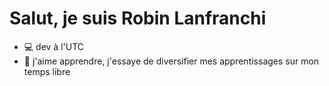 
<h1>Salut, je suis Robin Lanfranchi</h1>

- 💻 dev à l'UTC
- 🌱 j'aime apprendre, j'essaye de diversifier mes apprentissages sur mon temps libre

